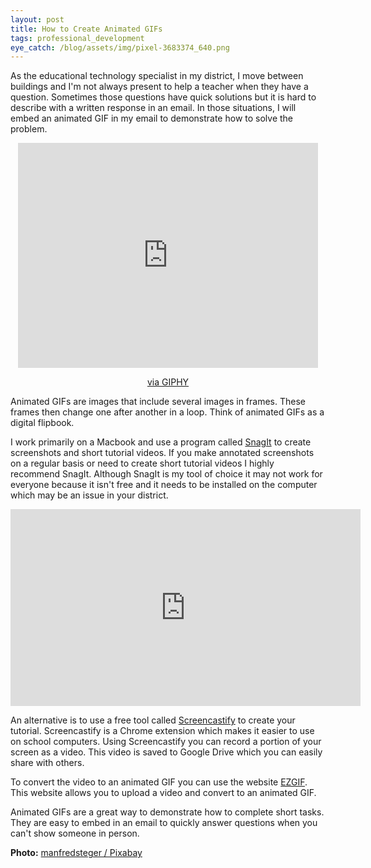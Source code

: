```yaml
---
layout: post
title: How to Create Animated GIFs
tags: professional_development
eye_catch: /blog/assets/img/pixel-3683374_640.png
---
```


As the educational technology specialist in my district, I move between buildings and I'm not always present to help a teacher when they have a question.  Sometimes those questions have quick solutions but it is hard to describe with a written response in an email.  In those situations, I will embed an animated GIF in my email to demonstrate how to solve the problem.

<!--more-->

<center><iframe src="https://giphy.com/embed/All3wXasG65kA" width="480" height="360" frameBorder="0" class="giphy-embed" allowFullScreen></iframe><p><a href="https://giphy.com/gifs/art-animation-spin-All3wXasG65kA">via GIPHY</a></p></center>

Animated GIFs are images that include several images in frames.  These frames then change one after another in a loop.  Think of animated GIFs as a digital flipbook.

I work primarily on a Macbook and use a program called [SnagIt](https://www.techsmith.com/screen-capture.html) to create screenshots and short tutorial videos.  If you make annotated screenshots on a regular basis or need to create short tutorial videos I highly recommend SnagIt.  Although SnagIt is my tool of choice it may not work for everyone because it isn't free and it needs to be installed on the computer which may be an issue in your district.

<center><iframe width="560" height="315" src="https://www.youtube.com/embed/uuJ2lF9RkgE" frameborder="0" allow="accelerometer; autoplay; encrypted-media; gyroscope; picture-in-picture" allowfullscreen></iframe></center>

An alternative is to use a free tool called [Screencastify](https://www.screencastify.com/) to create your tutorial.  Screencastify is a Chrome extension which makes it easier to use on school computers.  Using Screencastify you can record a portion of your screen as a video.  This video is saved to Google Drive which you can easily share with others.

To convert the video to an animated GIF you can use the website [EZGIF](https://ezgif.com/video-to-gif).  This website allows you to upload a video and convert to an animated GIF.

Animated GIFs are a great way to demonstrate how to complete short tasks.  They are easy to embed in an email to quickly answer questions when you can't show someone in person.

**Photo:** [manfredsteger / Pixabay](https://pixabay.com/vectors/pixel-tutorial-coach-pixel-cells-3683374/)
